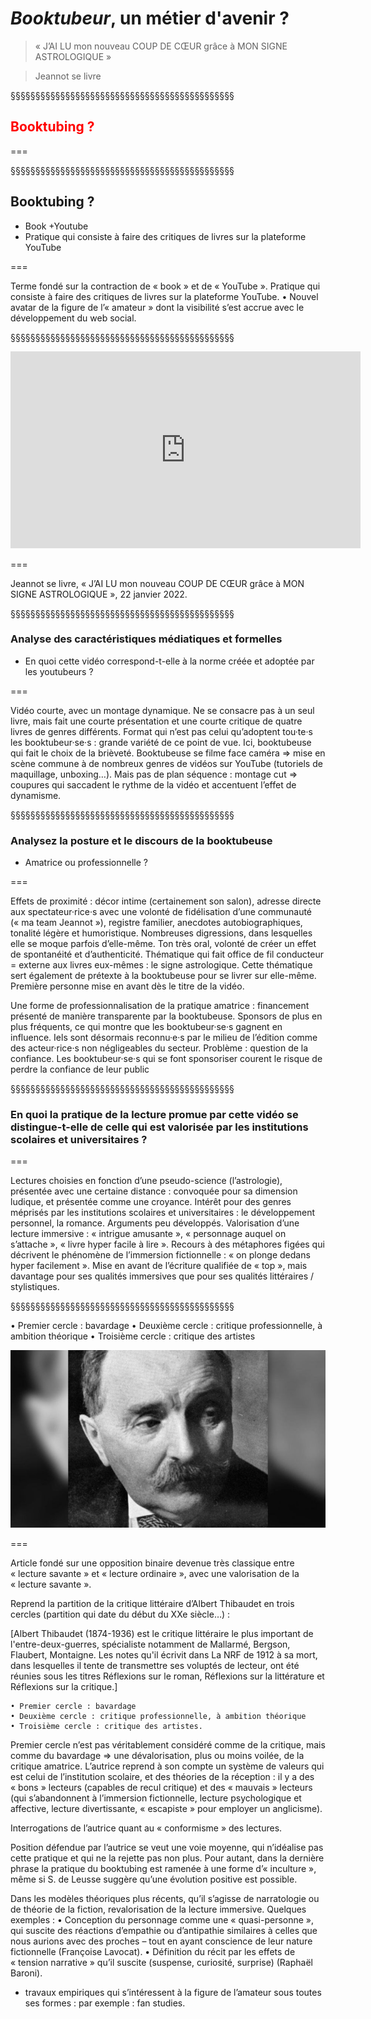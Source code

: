 # *Booktubeur*, un métier d'avenir ?

>« J’AI LU mon nouveau COUP DE CŒUR grâce à MON SIGNE ASTROLOGIQUE »

>Jeannot se livre

§§§§§§§§§§§§§§§§§§§§§§§§§§§§§§§§§§§§§§§§§§§§§
<!-- .slide: data-background-image="img/booktubeur.png" data-background-size="contain" -->


## <font color="red">**Booktubing ?**</font>


===

§§§§§§§§§§§§§§§§§§§§§§§§§§§§§§§§§§§§§§§§§§§§§

## Booktubing ?
* Book +Youtube
* Pratique qui consiste à faire des critiques de livres sur la plateforme YouTube


===

Terme fondé sur la contraction de « book » et de « YouTube ».
Pratique qui consiste à faire des critiques de livres sur la plateforme YouTube.
    • Nouvel avatar de la figure de l’« amateur » dont la visibilité s’est accrue avec le développement du web social.


§§§§§§§§§§§§§§§§§§§§§§§§§§§§§§§§§§§§§§§§§§§§§

<iframe width="560" height="315" src="https://www.youtube.com/embed/uFj3A0F_v38" title="YouTube video player" frameborder="0" allow="accelerometer; autoplay; clipboard-write; encrypted-media; gyroscope; picture-in-picture" allowfullscreen></iframe>


===

Jeannot se livre, « J’AI LU mon nouveau COUP DE
CŒUR grâce à MON SIGNE ASTROLOGIQUE », 22
janvier 2022.

§§§§§§§§§§§§§§§§§§§§§§§§§§§§§§§§§§§§§§§§§§§§§


### Analyse des caractéristiques médiatiques et formelles

* En quoi cette vidéo correspond-t-elle à la norme créée et adoptée par les youtubeurs ?

===

Vidéo courte, avec un montage dynamique. Ne se consacre pas à un seul livre, mais fait une courte présentation et une courte critique de quatre livres de genres différents. Format qui n’est pas celui qu’adoptent tou·te·s les booktubeur·se·s : grande variété de ce point de vue. Ici, booktubeuse qui fait le choix de la brièveté.
Booktubeuse se filme face caméra => mise en scène commune à de nombreux genres de vidéos sur YouTube (tutoriels de maquillage, unboxing…).  Mais pas de plan séquence : montage cut => coupures qui saccadent le rythme de la vidéo et accentuent l’effet de dynamisme.


§§§§§§§§§§§§§§§§§§§§§§§§§§§§§§§§§§§§§§§§§§§§§

### Analysez la posture et le discours de la booktubeuse

* Amatrice ou professionnelle ?


===

Effets de proximité : décor intime (certainement son salon), adresse directe aux spectateur·rice·s avec une volonté de fidélisation d’une communauté (« ma team Jeannot »), registre familier, anecdotes autobiographiques, tonalité légère et humoristique. Nombreuses digressions, dans lesquelles elle se moque parfois d’elle-même. Ton très oral, volonté de créer un effet de spontanéité et d’authenticité.
Thématique qui fait office de fil conducteur = externe aux livres eux-mêmes : le signe astrologique. Cette thématique sert également de prétexte à la booktubeuse pour se livrer sur elle-même.
Première personne mise en avant dès le titre de la vidéo.

Une forme de professionnalisation de la pratique amatrice : financement présenté de manière transparente par la booktubeuse. Sponsors de plus en plus fréquents, ce qui montre que les booktubeur·se·s gagnent en influence. Iels sont désormais reconnu·e·s par le milieu de l’édition comme des acteur·rice·s non négligeables du secteur. Problème : question de la confiance. Les booktubeur·se·s qui se font sponsoriser courent le risque de perdre la confiance de leur public

§§§§§§§§§§§§§§§§§§§§§§§§§§§§§§§§§§§§§§§§§§§§§

### En quoi la pratique de la lecture promue par cette vidéo se distingue-t-elle de celle qui est valorisée par les institutions scolaires et universitaires ?

===

Lectures choisies en fonction d’une pseudo-science (l’astrologie), présentée avec une certaine distance : convoquée pour sa dimension ludique, et présentée comme une croyance.
Intérêt pour des genres méprisés par les institutions scolaires et universitaires : le développement personnel, la romance.
Arguments peu développés.
Valorisation d’une lecture immersive : « intrigue amusante », « personnage auquel on s’attache », « livre hyper facile à lire ». Recours à des métaphores figées qui décrivent le phénomène de l’immersion fictionnelle : « on plonge dedans hyper facilement ». Mise en avant de l’écriture qualifiée de « top », mais davantage pour ses qualités immersives que pour ses qualités littéraires / stylistiques.

§§§§§§§§§§§§§§§§§§§§§§§§§§§§§§§§§§§§§§§§§§§§§


• Premier cercle : bavardage
• Deuxième cercle : critique professionnelle, à ambition théorique
• Troisième cercle : critique des artistes

![](img/thibaudet.jpg)

===

Article fondé sur une opposition binaire devenue très classique entre « lecture savante » et « lecture ordinaire », avec une valorisation de la « lecture savante ».

Reprend la partition de la critique littéraire d’Albert Thibaudet en trois cercles (partition qui date du début du XXe siècle…) :

[Albert Thibaudet (1874-1936) est le critique littéraire le plus important de l'entre-deux-guerres, spécialiste notamment de Mallarmé, Bergson, Flaubert, Montaigne. Les notes qu'il écrivit dans La NRF de 1912 à sa mort, dans lesquelles il tente de transmettre ses voluptés de lecteur, ont été réunies sous les titres Réflexions sur le roman, Réflexions sur la littérature et Réflexions sur la critique.]

    • Premier cercle : bavardage
    • Deuxième cercle : critique professionnelle, à ambition théorique
    • Troisième cercle : critique des artistes.
Premier cercle n’est pas véritablement considéré comme de la critique, mais comme du bavardage => une dévalorisation, plus ou moins voilée, de la critique amatrice.
L’autrice reprend à son compte un système de valeurs qui est celui de l’institution scolaire, et des théories de la réception : il y a des « bons » lecteurs (capables de recul critique) et des « mauvais » lecteurs (qui s’abandonnent à l’immersion fictionnelle, lecture psychologique et affective, lecture divertissante, « escapiste » pour employer un anglicisme).

Interrogations de l’autrice quant au « conformisme » des lectures.

Position défendue par l’autrice se veut une voie moyenne, qui n’idéalise pas cette pratique et qui ne la rejette pas non plus. Pour autant, dans la dernière phrase la pratique du booktubing est ramenée à une forme d’« inculture », même si S. de Leusse suggère qu’une évolution positive est possible.


Dans les modèles théoriques plus récents, qu’il s’agisse de narratologie ou de théorie de la fiction, revalorisation de la lecture immersive. Quelques exemples :
    • Conception du personnage comme une « quasi-personne », qui suscite des réactions d’empathie ou d’antipathie similaires à celles que nous aurions avec des proches – tout en ayant conscience de leur nature fictionnelle (Françoise Lavocat).
    • Définition du récit par les effets de « tension narrative » qu’il suscite (suspense, curiosité, surprise) (Raphaël Baroni).
+ travaux empiriques qui s’intéressent à la figure de l’amateur sous toutes ses formes : par exemple : fan studies.
